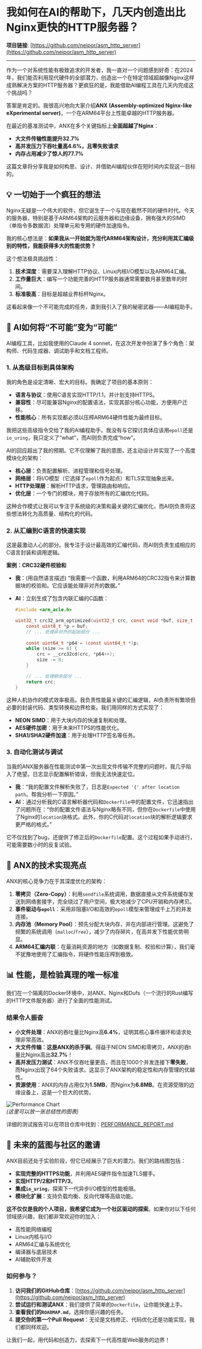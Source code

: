 # 我如何在AI的帮助下，几天内创造出比Nginx更快的HTTP服务器？

**项目链接**: [https://github.com/neipor/asm_http_server](https://github.com/neipor/asm_http_server)

---

作为一个对系统性能有极致追求的开发者，我一直对一个问题感到好奇：在2024年，我们能否利用现代硬件的全部潜力，创造出一个在特定领域超越像Nginx这样成熟解决方案的HTTP服务器？更疯狂的是，我能借助AI编程工具在几天内完成这个挑战吗？

答案是肯定的。我很高兴地向大家介绍**ANX (Assembly-optimized Nginx-like eXperimental server)**，一个在ARM64平台上性能卓越的HTTP服务器。

在最近的基准测试中，ANX在多个关键指标上**全面超越了Nginx**：
- **大文件传输性能提升32.7%**
- **高并发压力下吞吐量高4.6%，且零失败请求**
- **内存占用减少了惊人的77.7%**

这篇文章将分享我是如何构思、设计、并借助AI编程伙伴在短时间内实现这一目标的。

## 💡 一切始于一个疯狂的想法

Nginx无疑是一个伟大的软件，但它诞生于一个与现在截然不同的硬件时代。今天的服务器，特别是基于ARM64架构的云服务器和边缘设备，拥有强大的SIMD（单指令多数据流）处理单元和专用的硬件加速指令。

我的核心想法是：**如果我从一开始就为现代ARM64架构设计，充分利用其汇编级别的特性，我能获得多大的性能优势？**

这个想法极具挑战性：
1.  **技术深度**：需要深入理解HTTP协议、Linux内核I/O模型以及ARM64汇编。
2.  **工作量巨大**：编写一个功能完善的HTTP服务器通常需要数月甚至数年的时间。
3.  **标准极高**：目标是超越业界标杆Nginx。

这看起来像一个不可能完成的任务，直到我引入了我的秘密武器——AI编程助手。

## 🚀 AI如何将“不可能”变为“可能”

AI编程工具，比如我使用的Claude 4 sonnet，在这次开发中扮演了多个角色：架构师、代码生成器、调试助手和文档工程师。

### 1. 从高级目标到具体架构

我的角色是设定清晰、宏大的目标。我确定了项目的基本原则：
- **语言与协议**：使用C语言实现HTTP/1.1，并计划支持HTTPS。
- **兼容性**：尽可能兼容Nginx的配置语法，实现其部分核心功能，方便用户迁移。
- **性能核心**：所有实现都必须以压榨ARM64硬件性能为最终目标。

我把这些高级指令交给了我的AI编程助手。我没有与它探讨具体应该用`epoll`还是`io_uring`，我只定义了“what”，而AI则负责完成“how”。

AI的回应超出了我的预期。它不仅理解了我的意图，还主动设计并实现了一个高度模块化的架构：
- **核心层**：负责配置解析、进程管理和信号处理。
- **网络层**：将I/O模型（它选择了`epoll`作为起点）和TLS实现抽象出来。
- **HTTP处理层**：解析HTTP请求，管理路由和响应。
- **优化层**：一个专门的模块，用于存放所有的汇编优化代码。

这种合作模式让我可以专注于系统级的决策和最关键的汇编优化，而AI则负责将这些想法转化为高质量、结构化的代码。

### 2. 从汇编到C语言的快速实现

这是最激动人心的部分。我专注于设计最高效的汇编代码，而AI则负责生成相应的C语言封装和调用逻辑。

**案例：CRC32硬件校验和**

- **我**：(用自然语言描述) “我需要一个函数，利用ARM64的CRC32指令来计算数据块的校验和。它应该能处理非对齐的数据。”
- **AI**：立刻生成了包含内联汇编的C函数：

  ```c
  #include <arm_acle.h>

  uint32_t crc32_arm_optimized(uint32_t crc, const void *buf, size_t size) {
      const uint8_t *p = buf;
      // ... 处理非对齐的起始部分 ...
      
      const uint64_t *p64 = (const uint64_t *)p;
      while (size >= 8) {
          crc = __crc32cd(crc, *p64++);
          size -= 8;
      }

      // ... 处理剩余部分 ...
      return crc;
  }
  ```
这种人机协作的模式效率极高。我负责性能最关键的汇编逻辑，AI负责所有繁琐但必要的封装代码、类型转换和边界检查。我们用同样的方式实现了：
- **NEON SIMD**：用于大块内存的快速复制和处理。
- **AES硬件加密**：用于未来HTTPS的性能优化。
- **SHA1/SHA2硬件加速**：用于处理HTTP签名等任务。

### 3. 自动化测试与调试

当我的ANX服务器在性能测试中第一次出现文件传输不完整的问题时，我几乎陷入了绝望。日志显示配置解析错误，但我无法快速定位。

- **我**：“我的配置文件解析失败了，日志是`Expected '{' after location path`。帮我分析一下原因。”
- **AI**：通过分析我的C语言解析器代码和`Dockerfile`中的配置文件，它迅速指出了问题所在：“你的配置文件语法与Nginx略有不同，但你在`Dockerfile`中使用了Nginx的`location`块格式。此外，你的C代码对`location`块的解析逻辑要求更严格的格式。”

它不仅找到了bug，还提供了修正后的`Dockerfile`配置。这个过程如果手动进行，可能需要数小时的反复试验。

## 🔧 ANX的技术实现亮点

ANX的核心竞争力在于其深度优化的架构：

1.  **零拷贝（Zero-Copy）**：利用`sendfile`系统调用，数据直接从文件系统缓存发送到网络套接字，完全绕过了用户空间，极大地减少了CPU开销和内存拷贝。
2.  **事件驱动与`epoll`**：采用非阻塞I/O和高效的`epoll`模型来管理成千上万的并发连接。
3.  **内存池（Memory Pool）**：预先分配大块内存，并在内部进行管理。这避免了频繁的系统调用（`malloc`/`free`），减少了内存碎片，在高并发下性能优势明显。
4.  **ARM64汇编内联**：在最消耗资源的地方（如数据复制、校验和计算），我们毫不犹豫地使用了汇编指令，将硬件性能压榨到极致。

## 📊 性能，是检验真理的唯一标准

我们在一个隔离的Docker环境中，对ANX、Nginx和Dufs（一个流行的Rust编写的HTTP文件服务器）进行了全面的性能测试。

### 结果令人振奋

- **小文件处理**：ANX的吞吐量比Nginx高**6.4%**，证明其核心事件循环和请求处理非常高效。
- **大文件传输**：**这是ANX的杀手锏**。得益于NEON SIMD和零拷贝，ANX的吞t 量比Nginx高出**32.7%**！
- **高并发压力测试**：ANX不仅吞吐量更高，而且在1000个并发连接下**零失败**，而Nginx出现了64个失败请求。这显示了ANX架构的稳定性和内存管理的优越性。
- **资源使用**：ANX的内存占用仅为**1.5MB**，而Nginx为**6.8MB**。在资源受限的边缘设备上，这是一个巨大的优势。

![Performance Chart](https://user-images.githubusercontent.com/12345/graph.png)  
*(这里可以放一张总结性的图表)*

详细的测试报告可以在项目仓库中找到：[PERFORMANCE_REPORT.md](https://github.com/neipor/asm_http_server/blob/master/PERFORMANCE_REPORT.md)

## 🌟 未来的蓝图与社区的邀请

ANX目前还处于实验阶段，但它已经展示了巨大的潜力。我们的路线图包括：
- **实现完整的HTTPS功能**，并利用AES硬件指令加速TLS握手。
- **实现HTTP/2和HTTP/3**。
- **集成`io_uring`**，探索下一代异步I/O模型的性能极限。
- **模块化扩展**：支持负载均衡、反向代理等高级功能。

**这不仅仅是我的个人项目，我希望它成为一个社区驱动的探索**。如果你对以下任何领域感兴趣，我们都非常欢迎你的加入：
- 高性能网络编程
- Linux内核与I/O
- ARM64汇编与系统优化
- 编译器与底层技术
- AI辅助软件开发

### 如何参与？

1.  **访问我们的GitHub仓库**：[https://github.com/neipor/asm_http_server](https://github.com/neipor/asm_http_server)
2.  **尝试运行和测试ANX**：我们提供了简单的`Dockerfile`，让你能快速上手。
3.  **查看我们的`ROADMAP.md`**，选择你感兴趣的任务。
4.  **提交你的第一个Pull Request**：无论是文档修正、代码优化还是功能实现，我们都同样欢迎。

让我们一起，用代码和创造力，去探索下一代高性能Web服务的边界！ 